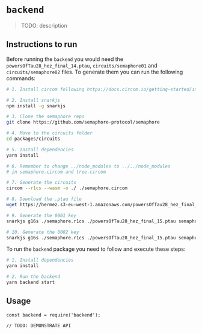 # `backend`

> TODO: description

## Instructions to run

Before running the `backend` you would need the `powersOfTau28_hez_final_14.ptau`, `circuits/semaphore01` and `circuits/semaphore02` files. To generate them you can run the following commands:

```bash
# 1. Install circom following https://docs.circom.io/getting-started/installation/

# 2. Install snarkjs
npm install -g snarkjs

# 3. Clone the semaphore repo
git clone https://github.com/semaphore-protocol/semaphore

# 4. Move to the circuits folder
cd packages/circuits

# 5. Install dependencies
yarn install

# 6. Remember to change ../node_modules to ../../node_modules
# in semaphore.circom and tree.circom

# 7. Generate the circuits
circom --r1cs --wasm -o ./ ./semaphore.circom

# 8. Download the .ptau file
wget https://hermez.s3-eu-west-1.amazonaws.com/powersOfTau28_hez_final_15.ptau

# 9. Generate the 0001 key
snarkjs g16s ./semaphore.r1cs ./powersOfTau28_hez_final_15.ptau semaphore_0001.zkey

# 10. Generate the 0002 key
snarkjs g16s ./semaphore.r1cs ./powersOfTau28_hez_final_15.ptau semaphore_0002.zkey
```

To run the `backend` package you need to follow and execute these steps:

```bash
# 1. Install dependencies
yarn install

# 2. Run the backend
yarn backend start
```

## Usage

```
const backend = require('backend');

// TODO: DEMONSTRATE API
```
